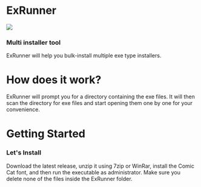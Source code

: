# ExRunner 

<img src="https://i.imgur.com/eA6clZr.png">

### Multi installer tool

ExRunner will help you bulk-install multiple exe type installers.

# How does it work?

ExRunner will prompt you for a directory containing the exe files. It will then scan the directory for exe files and start opening them one by one for your convenience.

# Getting Started

### Let's Install

Download the latest release, unzip it using 7zip or WinRar, install the Comic Cat font, and then run the executable as administrator. Make sure you delete none of the files inside the ExRunner folder.

